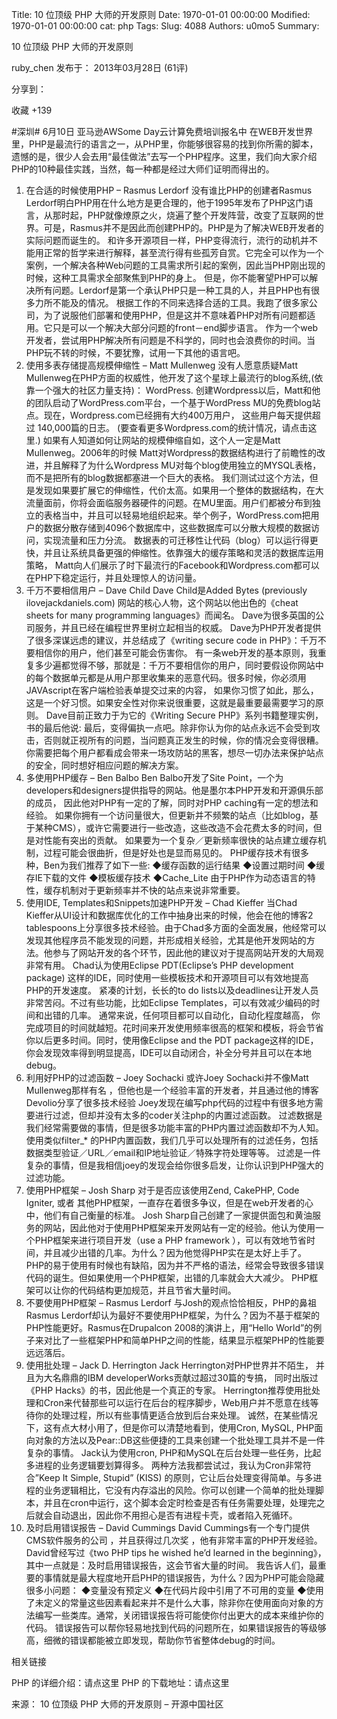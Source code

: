 Title: 10 位顶级 PHP 大师的开发原则
Date: 1970-01-01 00:00:00
Modified: 1970-01-01 00:00:00
cat: php
Tags: 
Slug: 4088
Authors: u0mo5 
Summary: 

10 位顶级 PHP 大师的开发原则

ruby_chen 发布于： 2013年03月28日 (61评)



分享到： 
 


收藏 +139






#深圳# 6月10日 亚马逊AWSome Day云计算免费培训报名中
在WEB开发世界里，PHP是最流行的语言之一，从PHP里，你能够很容易的找到你所需的脚本，遗憾的是，很少人会去用“最佳做法”去写一个PHP程序。这里，我们向大家介绍PHP的10种最佳实践，当然，每一种都是经过大师们证明而得出的。
1. 在合适的时候使用PHP – Rasmus Lerdorf
没有谁比PHP的创建者Rasmus Lerdorf明白PHP用在什么地方是更合理的，他于1995年发布了PHP这门语言，从那时起，PHP就像燎原之火，烧遍了整个开发阵营，改变了互联网的世界。可是，Rasmus并不是因此而创建PHP的。PHP是为了解决WEB开发者的实际问题而诞生的。
和许多开源项目一样，PHP变得流行，流行的动机并不能用正常的哲学来进行解释，甚至流行得有些孤芳自赏。它完全可以作为一个案例，一个解决各种Web问题的工具需求所引起的案例，因此当PHP刚出现的时候，这种工具需求全部聚焦到PHP的身上。
但是，你不能奢望PHP可以解决所有问题。Lerdorf是第一个承认PHP只是一种工具的人，并且PHP也有很多力所不能及的情况。
根据工作的不同来选择合适的工具。我跑了很多家公司，为了说服他们部署和使用PHP，但是这并不意味着PHP对所有问题都适用。它只是可以一个解决大部分问题的front－end脚步语言。
作为一个web开发者，尝试用PHP解决所有问题是不科学的，同时也会浪费你的时间。当PHP玩不转的时候，不要犹豫，试用一下其他的语言吧。
2. 使用多表存储提高规模伸缩性 – Matt Mullenweg
没有人愿意质疑Matt Mullenweg在PHP方面的权威性，他开发了这个星球上最流行的blog系统,(依靠一个强大的社区力量支持)： WordPress. 创建Wordpress以后，Matt和他的团队启动了WordPress.com平台，一个基于WordPress MU的免费blog站点。现在，Wordpress.com已经拥有大约400万用户， 这些用户每天提供超过 140,000篇的日志。 (要查看更多Wordpress.com的统计情况，请点击这里.)
如果有人知道如何让网站的规模伸缩自如，这个人一定是Matt Mullenweg。2006年的时候 Matt对Wordpress的数据结构进行了前瞻性的改进，并且解释了为什么Wordpress MU对每个blog使用独立的MYSQL表格， 而不是把所有的blog数据都塞进一个巨大的表格。
我们测试过这个方法，但是发现如果要扩展它的伸缩性，代价太高。如果用一个整体的数据结构，在大流量面前，你将会面临服务器硬件的问题。在MU里面。用户们都被分布到独立的表格当中，并且可以轻易地组织起来。举个例子，WordPress.com把用户的数据分散存储到4096个数据库中，这些数据库可以分散大规模的数据访问，实现流量和压力分流。
数据表的可迁移性让代码（blog）可以运行得更快，并且让系统具备更强的伸缩性。依靠强大的缓存策略和灵活的数据库运用策略， Matt向人们展示了时下最流行的Facebook和Wordpress.com都可以在PHP下稳定运行，并且处理惊人的访问量。
3. 千万不要相信用户 – Dave Child
Dave Child是Added Bytes (previously ilovejackdaniels.com) 网站的核心人物，这个网站以他出色的《cheat sheets for many programming languages》而闻名。 Dave为很多英国的公司服务，并且已经在编程世界里树立起相当的权威。
Dave为PHP开发者提供了很多深谋远虑的建议，并总结成了《writing secure code in PHP》：千万不要相信你的用户，他们甚至可能会伤害你。
有一条web开发的基本原则，我重复多少遍都觉得不够，那就是：千万不要相信你的用户，同时要假设你网站中的每个数据单元都是从用户那里收集来的恶意代码。很多时候，你必须用JAVAscript在客户端检验表单提交过来的内容， 如果你习惯了如此，那么，这是一个好习惯。如果安全性对你来说很重要，这就是最重要最需要学习的原则。
Dave目前正致力于为它的《Writing Secure PHP》系列书籍整理实例，书的最后他说:
最后，变得偏执一点吧。除非你认为你的站点永远不会受到攻击，否则就正视所有的问题，当问题真正发生的时候，你的情况会变得很糟。你需要把每个用户都看成会带来一场攻防站的黑客，想尽一切办法来保护站点的安全，同时想好相应问题的解决方案。
4. 多使用PHP缓存 – Ben Balbo
Ben Balbo开发了Site Point，一个为developers和designers提供指导的网站。他是墨尔本PHP开发和开源俱乐部的成员， 因此他对PHP有一定的了解，同时对PHP caching有一定的想法和经验。
如果你拥有一个访问量很大，但更新并不频繁的站点（比如blog，基于某种CMS），或许它需要进行一些改造，这些改造不会花费太多的时间，但是对性能有突出的贡献。 如果要为一个复杂／更新频率很快的站点建立缓存机制，过程可能会很曲折，但是好处也是显而易见的。
PHP缓存技术有很多种，Ben为我们推荐了如下一些:
◆缓存函数的运行结果
◆设置过期时间
◆缓存IE下载的文件
◆模板缓存技术
◆Cache_Lite
由于PHP作为动态语言的特性，缓存机制对于更新频率并不快的站点来说非常重要。
5. 使用IDE, Templates和Snippets加速PHP开发 – Chad Kieffer
当Chad Kieffer从UI设计和数据库优化的工作中抽身出来的时候，他会在他的博客2 tablespoons上分享很多技术经验。由于Chad多方面的全面发展，他经常可以发现其他程序员不能发现的问题，并形成相关经验，尤其是他开发网站的方法。他参与了网站开发的各个环节，因此他的建议对于提高网站开发的大局观非常有用。
Chad认为使用Eclipse PDT(Eclipse’s PHP development package) 这样的IDE，同时使用一些模板技术和开源项目可以有效地提高PHP的开发速度。
紧凑的计划，长长的to do lists以及deadlines让开发人员非常苦闷。不过有些功能，比如Eclipse Templates，可以有效减少编码的时间和出错的几率。
通常来说，任何项目都可以自动化，自动化程度越高， 你完成项目的时间就越短。花时间来开发使用频率很高的框架和模板，将会节省你以后更多时间。同时，使用像Eclipse and the PDT package这样的IDE，你会发现效率得到明显提高，IDE可以自动闭合，补全分号并且可以在本地debug。
6. 利用好PHP的过滤函数 – Joey Sochacki
或许Joey Sochacki并不像Matt Mullenweg那样有名 ，但他也是一个经验丰富的开发者，并且通过他的博客Devolio分享了很多技术经验
Joey发现在编写php代码的过程中有很多地方需要进行过滤，但却并没有太多的coder关注php的内置过滤函数。
过滤数据是我们经常需要做的事情，但是很多功能丰富的PHP内置过滤函数却不为人知。使用类似filter_* 的PHP内置函数，我们几乎可以处理所有的过滤任务，包括数据类型验证／URL／email和IP地址验证／特殊字符处理等等。
过滤是一件复杂的事情，但是我相信joey的发现会给你很多启发，让你认识到PHP强大的过滤功能。
7. 使用PHP框架 – Josh Sharp
对于是否应该使用Zend, CakePHP, Code Igniter, 或者 其他PHP框架，一直存在着很多争议，但是在web开发者的心中，他们有自己衡量的标准。
Josh Sharp自己创建了一家提供面包和黄油服务的网站，因此他对于使用PHP框架来开发网站有一定的经验。他认为使用一个PHP框架来进行项目开发（use a PHP framework ），可以有效地节省时间，并且减少出错的几率。为什么？因为他觉得PHP实在是太好上手了。
PHP的易于使用有时候也有缺陷，因为并不严格的语法，经常会导致很多错误代码的诞生。但如果使用一个PHP框架，出错的几率就会大大减少。
PHP框架可以让你的代码结构更加规范，并且节省大量时间。
8. 不要使用PHP框架 – Rasmus Lerdorf
与Josh的观点恰恰相反，PHP的鼻祖Rasmus Lerdorf却认为最好不要使用PHP框架，为什么？因为不基于框架的PHP性能更好。Rasmus在Drupalcon 2008的演讲上，用“Hello World”的例子来对比了一些框架PHP和简单PHP之间的性能，结果显示框架PHP的性能要远远落后。
9. 使用批处理 – Jack D. Herrington
Jack Herrington对PHP世界并不陌生， 并且为大名鼎鼎的IBM developerWorks贡献过超过30篇的专搞， 同时出版过《PHP Hacks》的书，因此他是一个真正的专家。
Herrington推荐使用批处理和Cron来代替那些可以运行在后台的程序脚步，Web用户并不愿意在线等待你的处理过程，所以有些事情更适合放到后台来处理。
诚然，在某些情况下，这有点大材小用了，但是你可以清楚地看到，使用Cron, MySQL, PHP面向对象的方法以及Pear::DB这些便捷的工具来创建一个批处理工具并不是一件复杂的事情。
Jack认为使用cron, PHP和MySQL在后台处理一些任务，比起多进程的业务逻辑要划算得多。
两种方法我都尝试过，我认为Cron非常符合”Keep It Simple, Stupid” (KISS) 的原则，它让后台处理变得简单。与多进程的业务逻辑相比，它没有内存溢出的风险。你可以创建一个简单的批处理脚本，并且在cron中运行，这个脚本会定时检查是否有任务需要处理，处理完之后就会自动退出，因此你不用担心是否有进程卡壳，或者陷入死循环。
10. 及时启用错误报告 – David Cummings
David Cummings有一个专门提供CMS软件服务的公司 ，并且获得过几次奖 ，他有非常丰富的PHP开发经验。David曾经写过《two PHP tips he wished he’d learned in the beginning》，其中一点就是：及时启用错误报告，这会节省大量的时间。
我告诉人们，最重要的事情就是最大程度地开启PHP的错误报告，为什么？因为PHP可能会隐藏很多小问题：
◆变量没有预定义
◆在代码片段中引用了不可用的变量
◆使用了未定义的常量这些因素看起来并不是什么大事，除非你在使用面向对象的方法编写一些类库。通常，关闭错误报告将可能使你付出更大的成本来维护你的代码。
错误报告可以帮你轻易地找到代码的问题所在，如果错误报告的等级够高，细微的错误都能被立即发现，帮助你节省整体debug的时间。


相关链接

PHP 的详细介绍：请点这里
PHP 的下载地址：请点这里


来源： 10 位顶级 PHP 大师的开发原则 – 开源中国社区
